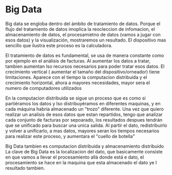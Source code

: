 # Big Data

Big data se engloba dentro del ámbito de tratamiento de datos.
Porque el flujo del tratamiento de datos imoplica la reocleccion de infomacion, el almacenamiento de datos,
el procesamietno de datos (vamos a jugar con esos datos) y la visualización, mostraremos un resultado. El dispositivo mas sencillo que ilustra este proceso es la calculadora.

El tratamiento de datos es fundamental, se usa de manera constante como por ejemplo en el análisis de facturas.
Al aumentar los datos a tratar, tambien aumentan lso recursos necesarios para poder tratar esos datos.
El crecimiento vertical ( aumentar el tamaño del dispositivo/orneador) tiene limitaciones.
Aparece con el tiempo la computacion distribuida y el crecimiento horizontal, ahora a mayores necesidades,
mayor sera el numero de computadores utilizados

En la computacion distribuida se sigue un proceso que es como si partiéramos los datos y lso distribuyéramos en
diferentes maquinas, y en cada máquina habria almacenado un "trozo" diferente. Una vez que quiero realizar un analisis
de esos datos que estan repartidos, tengo que analizar cada conjunto de facturas por sepoarado, los resultados 
despues tendrán que se unificado para buscar una unica salida.
Al partir el dato, redistribuirlo y volver a unificarlo, a mas datos, mayores seran los tiempos necesarios para 
realizar este proceso, y aumentara el "cuello de botella"

Big Data tambien es computacion distribuida y almacenamiento distribuido
La clave de Big Data es la localizacion del dato, que basicamente consiste en que vamos a llevar el procesamiento
allá donde está e dato, el procesamiento se hace en la maquina que esta almacenado el dato ye l resultado tambien.